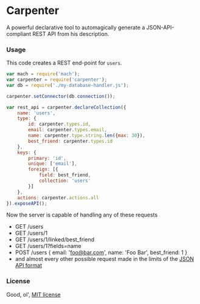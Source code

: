 # Carpenter
A powerful declarative tool to automagically generate a JSON-API-compliant REST API from his description.

### Usage
This code creates a REST end-point for `users`.
```js
var mach = require('mach');
var carpenter = require('carpenter');
var db = require('./my-database-handler.js');

carpenter.setConnector(db.connection());

var rest_api = carpenter.declareCollection({
	name: 'users',
	type: {
		id: carpenter.types.id,
		email: carpenter.types.email,
		name: carpenter.type.string.len({max: 30}),
		best_friend: carpenter.types.id
	},
	keys: {
		primary: 'id',
		unique: ['email'],
		foreign: [{
			field: best_friend,
			collection: 'users'
		}]
	},
	actions: carpenter.actions.all
}).exposeAPI();
```
Now the server is capable of handling any of these requests
* GET /users
* GET /users/1
* GET /users/1/linked/best_friend
* GET /users/1?fields=name
* POST /users
  {
	email: 'foo@bar.com',
	name: 'Foo Bar',
	best_friend: 1
  }
* and almost every other possible request made in the limits of the [JSON API format](http://jsonapi.org/format/)

### License
Good, ol', [MIT license](http://github.com/mattecapu/carpenter/blob/master/LICENSE)